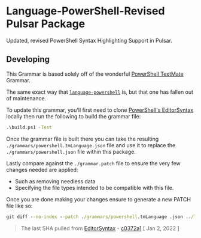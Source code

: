 # Language-PowerShell-Revised Pulsar Package

Updated, revised PowerShell Syntax Highlighting Support in Pulsar.

## Developing

This Grammar is based solely off of the wonderful [PowerShell TextMate](https://github.com/PowerShell/EditorSyntax) Grammar.

The same exact way that [`language-powershell`](https://github.com/jrsconfitto/language-powershell/) is, but that one has fallen out of maintenance.

To update this grammar, you'll first need to clone [PowerShell's EditorSyntax](https://github.com/PowerShell/EditorSyntax) locally then run the following to build the grammar file:

```cmd
.\build.ps1 -Test
```

Once the grammar file is built there you can take the resulting `./grammars/powershell.tmLanguage.json` file and use it to replace the `./grammars/powershell.json` file within this package.

Lastly compare against the `./grammar.patch` file to ensure the very few changes needed are applied:

* Such as removing needless data
* Specifying the file types intended to be compatible with this file.

Once you are done making your changes ensure to generate a new PATCH file like so:

```cmd
git diff --no-index --patch ./grammars/powershell.tmLanguage .json ../language-powershell-revised/grammars/powershell.json --output ../language-powershell-revised/grammar.patch
```

> The last SHA pulled from [EditorSyntax](https://github.com/PowerShell/EditorSyntax) - [c0372a1](https://github.com/PowerShell/EditorSyntax/commit/c0372a1d2df136ca6b3d1a9f7b85031dedf117f9) [ Jan 2, 2022 ]
